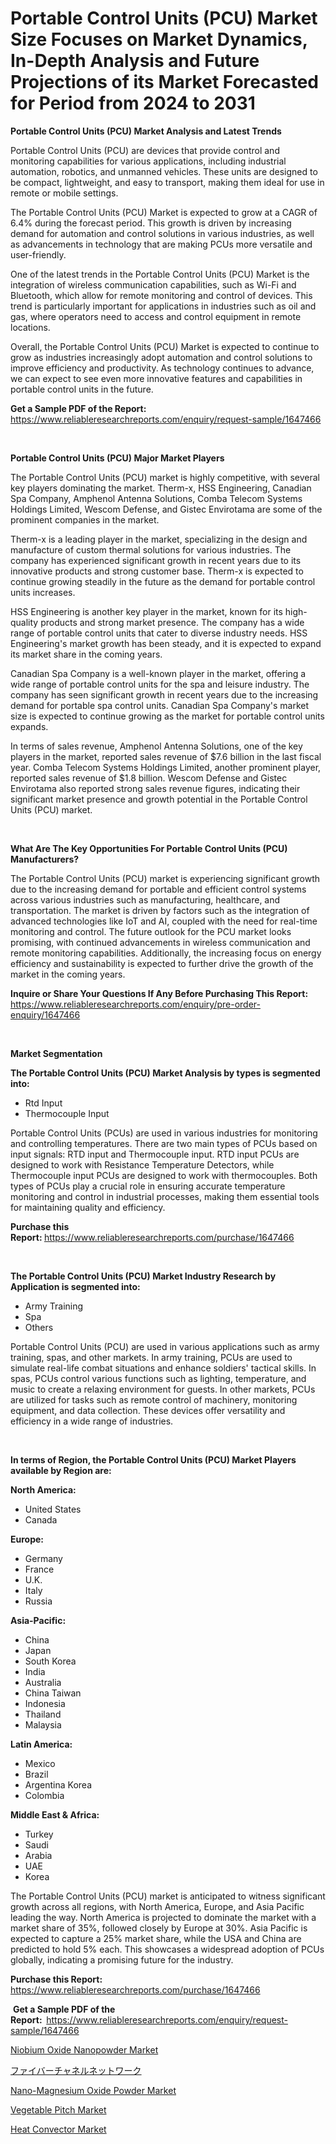 <p><h1>Portable Control Units (PCU) Market Size Focuses on Market Dynamics, In-Depth Analysis and Future Projections of its Market Forecasted for Period from 2024 to 2031</h1></p><p><strong>Portable Control Units (PCU) Market Analysis and Latest Trends</strong></p>
<p><p>Portable Control Units (PCU) are devices that provide control and monitoring capabilities for various applications, including industrial automation, robotics, and unmanned vehicles. These units are designed to be compact, lightweight, and easy to transport, making them ideal for use in remote or mobile settings.</p><p>The Portable Control Units (PCU) Market is expected to grow at a CAGR of 6.4% during the forecast period. This growth is driven by increasing demand for automation and control solutions in various industries, as well as advancements in technology that are making PCUs more versatile and user-friendly. </p><p>One of the latest trends in the Portable Control Units (PCU) Market is the integration of wireless communication capabilities, such as Wi-Fi and Bluetooth, which allow for remote monitoring and control of devices. This trend is particularly important for applications in industries such as oil and gas, where operators need to access and control equipment in remote locations.</p><p>Overall, the Portable Control Units (PCU) Market is expected to continue to grow as industries increasingly adopt automation and control solutions to improve efficiency and productivity. As technology continues to advance, we can expect to see even more innovative features and capabilities in portable control units in the future.</p></p>
<p><strong>Get a Sample PDF of the Report:&nbsp;</strong> <a href="https://www.reliableresearchreports.com/enquiry/request-sample/1647466">https://www.reliableresearchreports.com/enquiry/request-sample/1647466</a></p>
<p>&nbsp;</p>
<p><strong>Portable Control Units (PCU) Major Market Players</strong></p>
<p><p>The Portable Control Units (PCU) market is highly competitive, with several key players dominating the market. Therm-x, HSS Engineering, Canadian Spa Company, Amphenol Antenna Solutions, Comba Telecom Systems Holdings Limited, Wescom Defense, and Gistec Envirotama are some of the prominent companies in the market.</p><p>Therm-x is a leading player in the market, specializing in the design and manufacture of custom thermal solutions for various industries. The company has experienced significant growth in recent years due to its innovative products and strong customer base. Therm-x is expected to continue growing steadily in the future as the demand for portable control units increases.</p><p>HSS Engineering is another key player in the market, known for its high-quality products and strong market presence. The company has a wide range of portable control units that cater to diverse industry needs. HSS Engineering's market growth has been steady, and it is expected to expand its market share in the coming years.</p><p>Canadian Spa Company is a well-known player in the market, offering a wide range of portable control units for the spa and leisure industry. The company has seen significant growth in recent years due to the increasing demand for portable spa control units. Canadian Spa Company's market size is expected to continue growing as the market for portable control units expands.</p><p>In terms of sales revenue, Amphenol Antenna Solutions, one of the key players in the market, reported sales revenue of $7.6 billion in the last fiscal year. Comba Telecom Systems Holdings Limited, another prominent player, reported sales revenue of $1.8 billion. Wescom Defense and Gistec Envirotama also reported strong sales revenue figures, indicating their significant market presence and growth potential in the Portable Control Units (PCU) market.</p></p>
<p>&nbsp;</p>
<p><strong>What Are The Key Opportunities For Portable Control Units (PCU) Manufacturers?</strong></p>
<p><p>The Portable Control Units (PCU) market is experiencing significant growth due to the increasing demand for portable and efficient control systems across various industries such as manufacturing, healthcare, and transportation. The market is driven by factors such as the integration of advanced technologies like IoT and AI, coupled with the need for real-time monitoring and control. The future outlook for the PCU market looks promising, with continued advancements in wireless communication and remote monitoring capabilities. Additionally, the increasing focus on energy efficiency and sustainability is expected to further drive the growth of the market in the coming years.</p></p>
<p><strong>Inquire or Share Your Questions If Any Before Purchasing This Report:</strong> <a href="https://www.reliableresearchreports.com/enquiry/pre-order-enquiry/1647466">https://www.reliableresearchreports.com/enquiry/pre-order-enquiry/1647466</a></p>
<p>&nbsp;</p>
<p><strong>Market Segmentation</strong></p>
<p><strong>The Portable Control Units (PCU) Market Analysis by types is segmented into:</strong></p>
<p><ul><li>Rtd Input</li><li>Thermocouple Input</li></ul></p>
<p><p>Portable Control Units (PCUs) are used in various industries for monitoring and controlling temperatures. There are two main types of PCUs based on input signals: RTD input and Thermocouple input. RTD input PCUs are designed to work with Resistance Temperature Detectors, while Thermocouple input PCUs are designed to work with thermocouples. Both types of PCUs play a crucial role in ensuring accurate temperature monitoring and control in industrial processes, making them essential tools for maintaining quality and efficiency.</p></p>
<p><strong>Purchase this Report:&nbsp;</strong><a href="https://www.reliableresearchreports.com/purchase/1647466">https://www.reliableresearchreports.com/purchase/1647466</a></p>
<p>&nbsp;</p>
<p><strong>The Portable Control Units (PCU) Market Industry Research by Application is segmented into:</strong></p>
<p><ul><li>Army Training</li><li>Spa</li><li>Others</li></ul></p>
<p><p>Portable Control Units (PCU) are used in various applications such as army training, spas, and other markets. In army training, PCUs are used to simulate real-life combat situations and enhance soldiers' tactical skills. In spas, PCUs control various functions such as lighting, temperature, and music to create a relaxing environment for guests. In other markets, PCUs are utilized for tasks such as remote control of machinery, monitoring equipment, and data collection. These devices offer versatility and efficiency in a wide range of industries.</p></p>
<p>&nbsp;</p>
<p><strong>In terms of Region, the Portable Control Units (PCU) Market Players available by Region are:</strong></p>
<p>
    <p> <strong> North America: </strong>
        <ul>
            <li>United States</li>
            <li>Canada</li>
        </ul>
        </p> 
    <p> <strong> Europe: </strong>
        <ul>
            <li>Germany</li>
            <li>France</li>
            <li>U.K.</li>
            <li>Italy</li>
            <li>Russia</li>
        </ul>
        </p> 
    <p> <strong> Asia-Pacific: </strong>
        <ul>
            <li>China</li>
            <li>Japan</li>
            <li>South Korea</li>
            <li>India</li>
            <li>Australia</li>
            <li>China Taiwan</li>
            <li>Indonesia</li>
            <li>Thailand</li>
            <li>Malaysia</li>
        </ul>
        </p> 
    <p> <strong> Latin America: </strong>
        <ul>
            <li>Mexico</li>
            <li>Brazil</li>
            <li>Argentina Korea</li>
            <li>Colombia</li>
        </ul>
        </p> 
    <p> <strong> Middle East & Africa: </strong>
        <ul>
            <li>Turkey</li>
            <li>Saudi</li>
            <li>Arabia</li>
            <li>UAE</li>
            <li>Korea</li>
        </ul>
    </p>
    </p>
<p><p>The Portable Control Units (PCU) market is anticipated to witness significant growth across all regions, with North America, Europe, and Asia Pacific leading the way. North America is projected to dominate the market with a market share of 35%, followed closely by Europe at 30%. Asia Pacific is expected to capture a 25% market share, while the USA and China are predicted to hold 5% each. This showcases a widespread adoption of PCUs globally, indicating a promising future for the industry.</p></p>
<p><strong>Purchase this Report: </strong><a href="https://www.reliableresearchreports.com/purchase/1647466">https://www.reliableresearchreports.com/purchase/1647466</a></p>
<p>&nbsp;<strong>Get a Sample PDF of the Report:&nbsp;&nbsp;</strong><a href="https://www.reliableresearchreports.com/enquiry/request-sample/1647466">https://www.reliableresearchreports.com/enquiry/request-sample/1647466</a></p>
<p><strong></strong></p>
<p><p><a href="https://thundering-castanet-c65.notion.site/Niobium-Oxide-Nanopowder-Market-Research-Report-Provides-thorough-Industry-Overview-which-offers-an-f63b40f633154cfb801a2a2713462c3d">Niobium Oxide Nanopowder Market</a></p><p><a href="https://medium.com/@rosario_ramirez1996/2024%E5%B9%B4%E3%81%8B%E3%82%892031%E5%B9%B4%E3%81%BE%E3%81%A7%E3%81%AE%E6%9C%9F%E9%96%93%E3%81%AB%E4%BA%88%E6%B8%AC%E3%81%95%E3%82%8C%E3%82%8B%E3%83%95%E3%82%A1%E3%82%A4%E3%83%90%E3%83%BC%E3%83%81%E3%83%A3%E3%83%8D%E3%83%AB%E3%83%8D%E3%83%83%E3%83%88%E3%83%AF%E3%83%BC%E3%82%AD%E3%83%B3%E3%82%B0%E5%B8%82%E5%A0%B4%E3%81%AE%E3%83%88%E3%83%AC%E3%83%B3%E3%83%89%E3%81%A8%E5%B8%82%E5%A0%B4%E5%88%86%E6%9E%90-eaba5ee66aba">ファイバーチャネルネットワーク</a></p><p><a href="https://bubble-tree-ea4.notion.site/Nano-Magnesium-Oxide-Powder-Market-Size-Growth-and-Forecast-from-2024-2031-804feeb511bf424cb34e98e558f1fef7">Nano-Magnesium Oxide Powder Market</a></p><p><a href="https://view.publitas.com/reportprime-1/vegetable-pitch-market-offer-valuable-insights-into-market-size-market-share-market-trends-and-projections-spanning-from-2024-to-2031/">Vegetable Pitch Market</a></p><p><a href="https://view.publitas.com/reportprime-1/heat-convector-market-size-furnishes-valuable-information-encompassing-market-share-market-trends-and-projections-spanning-from-2024-to-2031/">Heat Convector Market</a></p></p>